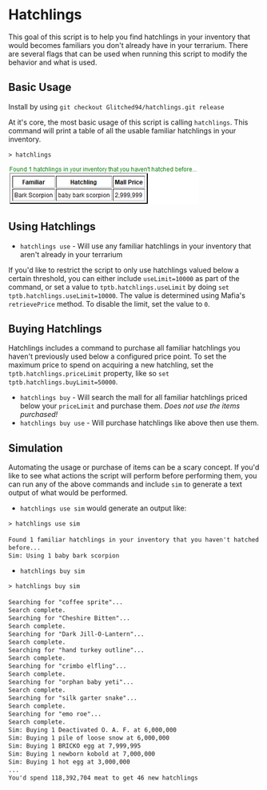 # Hatchlings

This goal of this script is to help you find hatchlings in your inventory that would becomes familiars you don't already have in your terrarium.
There are several flags that can be used when running this script to modify the behavior and what is used.

## Basic Usage

Install by using `git checkout Glitched94/hatchlings.git release`

At it's core, the most basic usage of this script is calling `hatchlings`. This command will print a table of all the usable familiar hatchlings in your inventory.

```
> hatchlings
```
![hatchlings example output](/docs/imgs/hatchlings.png)

## Using Hatchlings

- `hatchlings use` - Will use any familiar hatchlings in your inventory that aren't already in your terrarium

If you'd like to restrict the script to only use hatchlings valued below a certain threshold, you can either include `useLimit=10000` as part of the command, or set a value to `tptb.hatchlings.useLimit` by doing `set tptb.hatchlings.useLimit=10000`. The value is determined using Mafia's `retrievePrice` method. To disable the limit, set the value to `0`.

## Buying Hatchlings

Hatchlings includes a command to purchase all familiar hatchlings you haven't previously used below a configured price point. To set the maximum price to spend on acquiring a new hatchling, set the `tptb.hatchlings.priceLimit` property, like so `set tptb.hatchlings.buyLimit=50000`.
- `hatchlings buy` - Will search the mall for all familiar hatchlings priced below your `priceLimit` and purchase them. _Does not use the items purchased!_
- `hatchlings buy use` - Will purchase hatchlings like above then use them.

## Simulation

Automating the usage or purchase of items can be a scary concept. If you'd like to see what actions the script will perform before performing them, you can run any of the above commands and include `sim` to generate a text output of what would be performed.
- `hatchlings use sim` would generate an output like:
```
> hatchlings use sim

Found 1 familiar hatchlings in your inventory that you haven't hatched before...
Sim: Using 1 baby bark scorpion
```

- `hatchlings buy sim`
```
> hatchlings buy sim

Searching for "coffee sprite"...
Search complete.
Searching for "Cheshire Bitten"...
Search complete.
Searching for "Dark Jill-O-Lantern"...
Search complete.
Searching for "hand turkey outline"...
Search complete.
Searching for "crimbo elfling"...
Search complete.
Searching for "orphan baby yeti"...
Search complete.
Searching for "silk garter snake"...
Search complete.
Searching for "emo roe"...
Search complete.
Sim: Buying 1 Deactivated O. A. F. at 6,000,000
Sim: Buying 1 pile of loose snow at 6,000,000
Sim: Buying 1 BRICKO egg at 7,999,995
Sim: Buying 1 newborn kobold at 7,000,000
Sim: Buying 1 hot egg at 3,000,000
...
You'd spend 118,392,704 meat to get 46 new hatchlings
```

